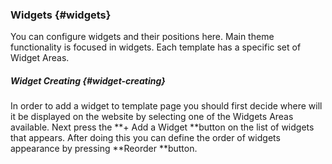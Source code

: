 ### Widgets {#widgets}

You can configure widgets and their positions here. Main theme functionality is focused in widgets. Each template has a specific set of Widget Areas.

##### Widget Creating {#widget-creating}

In order to add a widget to template page you should first decide where will it be displayed on the website by selecting one of the Widgets Areas available. Next press the **+ Add a Widget **button on the list of widgets that appears. After doing this you can define the order of widgets appearance by pressing **Reorder **button.



